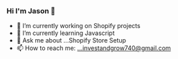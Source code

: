 ### Hi I'm Jason 👋



- 🔭 I’m currently working on Shopify projects
- 🌱 I’m currently learning Javascript 
- 💬 Ask me about ...Shopify Store Setup
- 📫 How to reach me: ...investandgrow740@gmail.com



